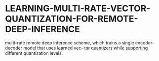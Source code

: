 # LEARNING-MULTI-RATE-VECTOR-QUANTIZATION-FOR-REMOTE-DEEP-INFERENCE
multi-rate remote deep inference scheme, which trains a single encoder-decoder model that uses learned vec- tor quantizers while supporting different quantization levels.
